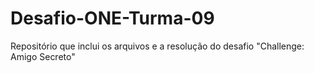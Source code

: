 # Desafio-ONE-Turma-09
Repositório que inclui os arquivos e a resolução do desafio "Challenge: Amigo Secreto"
